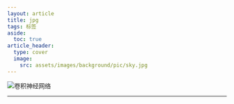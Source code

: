 ```yaml
---
layout: article
title: jpg
tags: 标签
aside:
  toc: true
article_header:
  type: cover
  image:
    src: assets/images/background/pic/sky.jpg
---
```


![卷积神经网络](assets/xmind/xmind_outputs/deep_learning/卷积神经网络.jpg)

---

